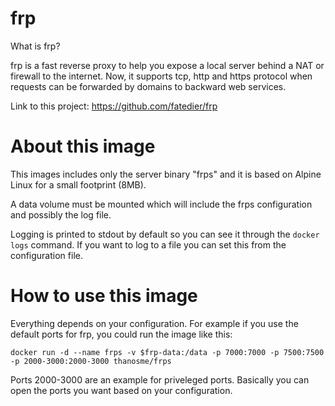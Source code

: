 # frp

What is frp?

frp is a fast reverse proxy to help you expose a local server behind a NAT or firewall to the internet. Now, it supports tcp, http and https protocol when requests can be forwarded by domains to backward web services.

Link to this project: https://github.com/fatedier/frp

# About this image

This images includes only the server binary "frps" and it is based on Alpine Linux for a small footprint (8MB).

A data volume must be mounted which will include the frps configuration and possibly the log file.

Logging is printed to stdout by default so you can see it through the `docker logs` command. If you want to log to a file you can set this from the configuration file.

# How to use this image

Everything depends on your configuration. For example if you use the default ports for frp, you could run the image like this:

```
docker run -d --name frps -v $frp-data:/data -p 7000:7000 -p 7500:7500 -p 2000-3000:2000-3000 thanosme/frps
```

Ports 2000-3000 are an example for priveleged ports. Basically you can open the ports you want based on your configuration.

